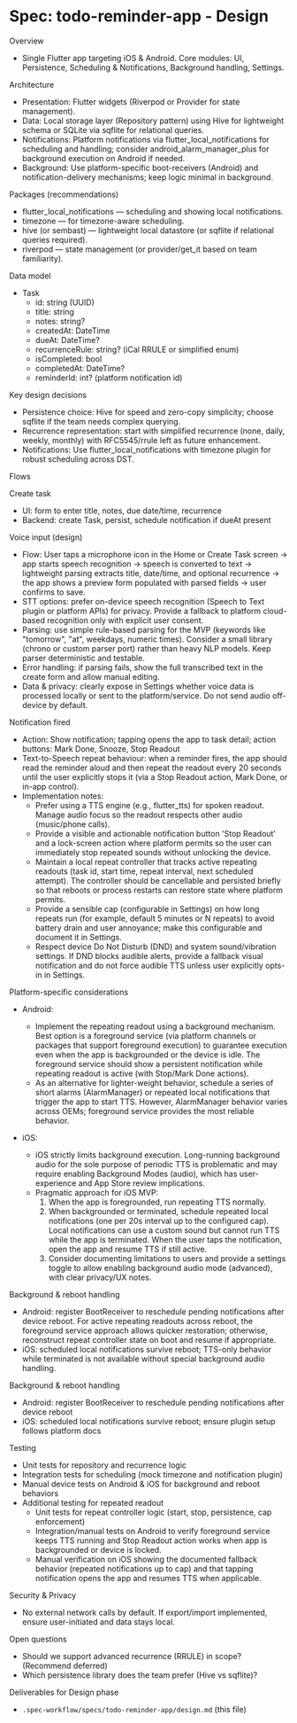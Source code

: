 # Spec: todo-reminder-app - Design

Overview
- Single Flutter app targeting iOS & Android. Core modules: UI, Persistence, Scheduling & Notifications, Background handling, Settings.

Architecture
- Presentation: Flutter widgets (Riverpod or Provider for state management).
- Data: Local storage layer (Repository pattern) using Hive for lightweight schema or SQLite via sqflite for relational queries.
- Notifications: Platform notifications via flutter_local_notifications for scheduling and handling; consider android_alarm_manager_plus for background execution on Android if needed.
- Background: Use platform-specific boot-receivers (Android) and notification-delivery mechanisms; keep logic minimal in background.

Packages (recommendations)
- flutter_local_notifications — scheduling and showing local notifications.
- timezone — for timezone-aware scheduling.
- hive (or sembast) — lightweight local datastore (or sqflite if relational queries required).
- riverpod — state management (or provider/get_it based on team familiarity).

Data model
- Task
  - id: string (UUID)
  - title: string
  - notes: string?
  - createdAt: DateTime
  - dueAt: DateTime?
  - recurrenceRule: string? (iCal RRULE or simplified enum)
  - isCompleted: bool
  - completedAt: DateTime?
  - reminderId: int? (platform notification id)

Key design decisions
- Persistence choice: Hive for speed and zero-copy simplicity; choose sqflite if the team needs complex querying.
- Recurrence representation: start with simplified recurrence (none, daily, weekly, monthly) with RFC5545/rrule left as future enhancement.
- Notifications: Use flutter_local_notifications with timezone plugin for robust scheduling across DST.

Flows

Create task
- UI: form to enter title, notes, due date/time, recurrence
- Backend: create Task, persist, schedule notification if dueAt present

Voice input (design)
- Flow: User taps a microphone icon in the Home or Create Task screen → app starts speech recognition → speech is converted to text → lightweight parsing extracts title, date/time, and optional recurrence → the app shows a preview form populated with parsed fields → user confirms to save.
- STT options: prefer on-device speech recognition (Speech to Text plugin or platform APIs) for privacy. Provide a fallback to platform cloud-based recognition only with explicit user consent.
- Parsing: use simple rule-based parsing for the MVP (keywords like "tomorrow", "at", weekdays, numeric times). Consider a small library (chrono or custom parser port) rather than heavy NLP models. Keep parser deterministic and testable.
- Error handling: if parsing fails, show the full transcribed text in the create form and allow manual editing.
- Data & privacy: clearly expose in Settings whether voice data is processed locally or sent to the platform/service. Do not send audio off-device by default.

Notification fired
- Action: Show notification; tapping opens the app to task detail; action buttons: Mark Done, Snooze, Stop Readout
- Text-to-Speech repeat behaviour: when a reminder fires, the app should read the reminder aloud and then repeat the readout every 20 seconds until the user explicitly stops it (via a Stop Readout action, Mark Done, or in-app control).
- Implementation notes:
  - Prefer using a TTS engine (e.g., flutter_tts) for spoken readout. Manage audio focus so the readout respects other audio (music/phone calls).
  - Provide a visible and actionable notification button 'Stop Readout' and a lock-screen action where platform permits so the user can immediately stop repeated sounds without unlocking the device.
  - Maintain a local repeat controller that tracks active repeating readouts (task id, start time, repeat interval, next scheduled attempt). The controller should be cancellable and persisted briefly so that reboots or process restarts can restore state where platform permits.
  - Provide a sensible cap (configurable in Settings) on how long repeats run (for example, default 5 minutes or N repeats) to avoid battery drain and user annoyance; make this configurable and document it in Settings.
  - Respect device Do Not Disturb (DND) and system sound/vibration settings. If DND blocks audible alerts, provide a fallback visual notification and do not force audible TTS unless user explicitly opts-in in Settings.

Platform-specific considerations
- Android:
  - Implement the repeating readout using a background mechanism. Best option is a foreground service (via platform channels or packages that support foreground execution) to guarantee execution even when the app is backgrounded or the device is idle. The foreground service should show a persistent notification while repeating readout is active (with Stop/Mark Done actions).
  - As an alternative for lighter-weight behavior, schedule a series of short alarms (AlarmManager) or repeated local notifications that trigger the app to start TTS. However, AlarmManager behavior varies across OEMs; foreground service provides the most reliable behavior.

- iOS:
  - iOS strictly limits background execution. Long-running background audio for the sole purpose of periodic TTS is problematic and may require enabling Background Modes (audio), which has user-experience and App Store review implications.
  - Pragmatic approach for iOS MVP:
    1. When the app is foregrounded, run repeating TTS normally.
    2. When backgrounded or terminated, schedule repeated local notifications (one per 20s interval up to the configured cap). Local notifications can use a custom sound but cannot run TTS while the app is terminated. When the user taps the notification, open the app and resume TTS if still active.
    3. Consider documenting limitations to users and provide a settings toggle to allow enabling background audio mode (advanced), with clear privacy/UX notes.

Background & reboot handling
- Android: register BootReceiver to reschedule pending notifications after device reboot. For active repeating readouts across reboot, the foreground service approach allows quicker restoration; otherwise, reconstruct repeat controller state on boot and resume if appropriate.
- iOS: scheduled local notifications survive reboot; TTS-only behavior while terminated is not available without special background audio handling.

Background & reboot handling
- Android: register BootReceiver to reschedule pending notifications after device reboot
- iOS: scheduled local notifications survive reboot; ensure plugin setup follows platform docs

Testing
- Unit tests for repository and recurrence logic
- Integration tests for scheduling (mock timezone and notification plugin)
- Manual device tests on Android & iOS for background and reboot behaviors
- Additional testing for repeated readout
  - Unit tests for repeat controller logic (start, stop, persistence, cap enforcement)
  - Integration/manual tests on Android to verify foreground service keeps TTS running and Stop Readout action works when app is backgrounded or device is locked.
  - Manual verification on iOS showing the documented fallback behavior (repeated notifications up to cap) and that tapping notification opens the app and resumes TTS when applicable.

Security & Privacy
- No external network calls by default. If export/import implemented, ensure user-initiated and data stays local.

Open questions
- Should we support advanced recurrence (RRULE) in scope? (Recommend deferred)
- Which persistence library does the team prefer (Hive vs sqflite)?

Deliverables for Design phase
- `.spec-workflow/specs/todo-reminder-app/design.md` (this file)
